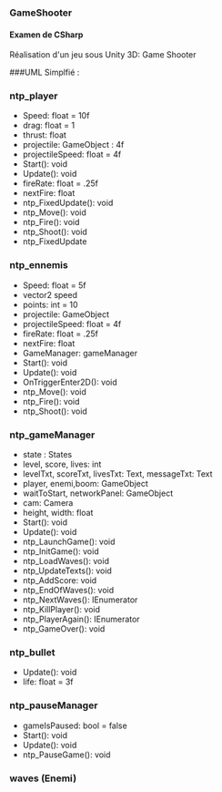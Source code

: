 ### GameShooter
#### Examen de CSharp
Réalisation d'un jeu sous Unity 3D: Game Shooter

###UML Simplfié :

### ntp_player
 - Speed: float = 10f
 - drag: float = 1
 - thrust: float
 - projectile: GameObject : 4f
 - projectileSpeed: float = 4f
 - Start(): void
 - Update(): void
 - fireRate: float = .25f
 - nextFire: float
 - ntp_FixedUpdate(): void
 - ntp_Move(): void
 - ntp_Fire(): void
 - ntp_Shoot(): void
 - ntp_FixedUpdate
 
### ntp_ennemis
 - Speed: float = 5f
 - vector2 speed
 - points: int = 10
 - projectile: GameObject
 - projectileSpeed: float = 4f
 - fireRate: float = .25f
 - nextFire: float 
 - GameManager: gameManager
 - Start(): void
 - Update(): void
 - OnTriggerEnter2D(): void
 - ntp_Move(): void
 - ntp_Fire(): void
 - ntp_Shoot(): void
 
### ntp_gameManager
 - state : States
 - level, score, lives: int
 - levelTxt, scoreTxt, livesTxt: Text, messageTxt: Text
 - player, enemi,boom: GameObject
 - waitToStart, networkPanel: GameObject
 - cam: Camera
 - height, width: float
 - Start(): void
 - Update(): void
 - ntp_LaunchGame(): void
 - ntp_InitGame(): void
 - ntp_LoadWaves(): void
 - ntp_UpdateTexts(): void
 - ntp_AddScore: void
 - ntp_EndOfWaves(): void
 - ntp_NextWaves(): IEnumerator
 - ntp_KillPlayer(): void
 - ntp_PlayerAgain(): IEnumerator
 - ntp_GameOver(): void

### ntp_bullet
 - Update(): void
 - life: float = 3f

### ntp_pauseManager
 - gameIsPaused: bool = false
 - Start(): void
 - Update(): void
 - ntp_PauseGame(): void
 
 ### waves (Enemi)


